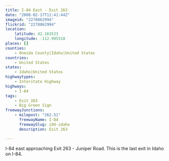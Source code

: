 ```yaml
---
title: I-84 East - Exit 263
date: "2008-02-17T11:41:44Z"
imageid: "2278862994"
flickrid: "2278862994"
location:
    latitude: 42.163523
    longitude: -112.995518
places: []
counties:
    - Oneida County|Idaho|United States
countries:
    - United States
states:
    - Idaho|United States
highwaytypes:
    - Interstate Highway
highways:
    - I-84
tags:
    - Exit 263
    - Big Green Sign
freewayJunctions:
    - milepost: "262.51"
      freewayName: I-84
      freewaySlug: i84-idaho
      description: Exit 263

---
```

I-84 east approaching Exit 263 - Juniper Road.  This is the last exit in Idaho on I-84.